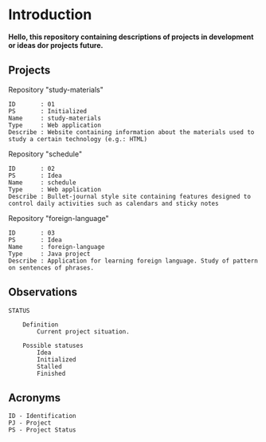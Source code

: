# Introduction

__Hello, this repository containing descriptions of projects in development or ideas dor projects future.__

## Projects

Repository "study-materials"

    ID       : 01
    PS       : Initialized
    Name     : study-materials
    Type     : Web application
    Describe : Website containing information about the materials used to study a certain technology (e.g.: HTML)

Repository "schedule"

    ID       : 02
    PS       : Idea
    Name     : schedule
    Type     : Web application
    Describe : Bullet-journal style site containing features designed to control daily activities such as calendars and sticky notes

Repository "foreign-language"

    ID       : 03
    PS       : Idea
    Name     : foreign-language
    Type     : Java project
    Describe : Application for learning foreign language. Study of pattern on sentences of phrases.

## Observations

    STATUS

        Definition
            Current project situation.

        Possible statuses
            Idea
            Initialized
            Stalled
            Finished

## Acronyms

    ID - Identification
    PJ - Project
    PS - Project Status